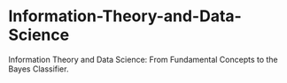 # Information-Theory-and-Data-Science
Information Theory and Data Science: From Fundamental Concepts to the Bayes Classifier.
